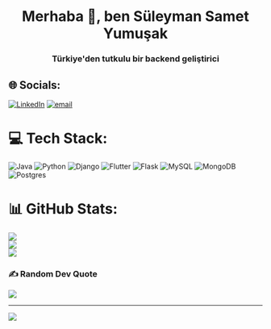 
<h1 align="center">Merhaba 👋, ben Süleyman Samet Yumuşak</h1>
<h3 align="center">Türkiye'den tutkulu bir backend geliştirici</h3>

## 🌐 Socials:
[![LinkedIn](https://img.shields.io/badge/LinkedIn-%230077B5.svg?logo=linkedin&logoColor=white)](https://linkedin.com/in/suleymansametyumusak) [![email](https://img.shields.io/badge/Email-D14836?logo=gmail&logoColor=white)](mailto:syumusak3@gmail.com) 

# 💻 Tech Stack:
![Java](https://img.shields.io/badge/java-%23ED8B00.svg?style=for-the-badge&logo=openjdk&logoColor=white) ![Python](https://img.shields.io/badge/python-3670A0?style=for-the-badge&logo=python&logoColor=ffdd54) ![Django](https://img.shields.io/badge/django-%23092E20.svg?style=for-the-badge&logo=django&logoColor=white) ![Flutter](https://img.shields.io/badge/Flutter-%2302569B.svg?style=for-the-badge&logo=Flutter&logoColor=white) ![Flask](https://img.shields.io/badge/flask-%23000.svg?style=for-the-badge&logo=flask&logoColor=white) ![MySQL](https://img.shields.io/badge/mysql-4479A1.svg?style=for-the-badge&logo=mysql&logoColor=white) ![MongoDB](https://img.shields.io/badge/MongoDB-%234ea94b.svg?style=for-the-badge&logo=mongodb&logoColor=white) ![Postgres](https://img.shields.io/badge/postgres-%23316192.svg?style=for-the-badge&logo=postgresql&logoColor=white)
# 📊 GitHub Stats:
![](https://github-readme-stats.vercel.app/api?username=SuleymanSamet&theme=dark&hide_border=true&include_all_commits=false&count_private=true)<br/>
![](https://nirzak-streak-stats.vercel.app/?user=SuleymanSamet&theme=dark&hide_border=true)<br/>
![](https://github-readme-stats.vercel.app/api/top-langs/?username=SuleymanSamet&theme=dark&hide_border=true&include_all_commits=false&count_private=true&layout=compact)

### ✍️ Random Dev Quote
![](https://quotes-github-readme.vercel.app/api?type=horizontal&theme=radical)

---
[![](https://visitcount.itsvg.in/api?id=SuleymanSamet&icon=0&color=0)](https://visitcount.itsvg.in)

